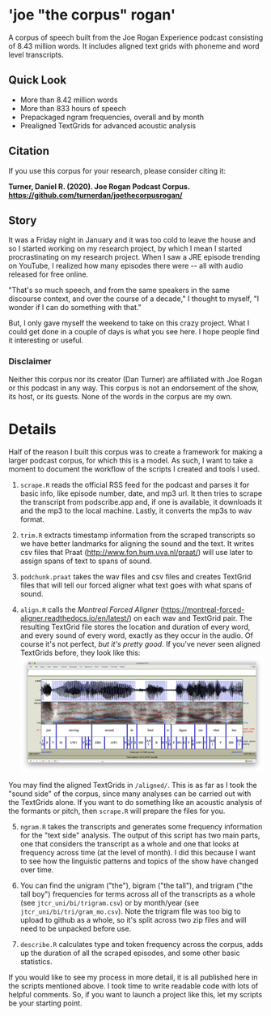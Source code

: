 # 'joe "the corpus" rogan'
A corpus of speech built from the Joe Rogan Experience podcast consisting of 8.43 million words. It includes aligned text grids with phoneme and word level transcripts.

## Quick Look
* More than 8.42 million words
* More than 833 hours of speech
* Prepackaged ngram frequencies, overall and by month
* Prealigned TextGrids for advanced acoustic analysis

## Citation
If you use this corpus for your research, please consider citing it:

**Turner, Daniel R. (2020). Joe Rogan Podcast Corpus. https://github.com/turnerdan/joethecorpusrogan/**


## Story
It was a Friday night in January and it was too cold to leave the house and so I started working on my research project, by which I mean I started procrastinating on my research project. When I saw a JRE episode trending on YouTube, I realized how many episodes there were -- all with audio released for free online.

"That's so much speech, and from the same speakers in the same discourse context, and over the course of a decade," I thought to myself, "I wonder if I can do something with that."

But, I only gave myself the weekend to take on this crazy project. What I could get done in a couple of days is what you see here. I hope people find it interesting or useful.

### Disclaimer
Neither this corpus nor its creator (Dan Turner) are affiliated with Joe Rogan or this podcast in any way. This corpus is not an endorsement of the show, its host, or its guests. None of the words in the corpus are my own.

# Details
Half of the reason I built this corpus was to create a framework for making a larger podcast corpus, for which this is a model. As such, I want to take a moment to document the workflow of the scripts I created and tools I used.

1. `scrape.R` reads the official RSS feed for the podcast and parses it for basic info, like episode number, date, and mp3 url. It then tries to scrape the transcript from podscribe.app and, if one is available, it downloads it and the mp3 to the local machine. Lastly, it converts the mp3s to wav format.

2. `trim.R` extracts timestamp information from the scraped transcripts so we have better landmarks for aligning the sound and the text. It writes csv files that Praat (http://www.fon.hum.uva.nl/praat/) will use later to assign spans of text to spans of sound.

3. `podchunk.praat` takes the wav files and csv files and creates TextGrid files that will tell our forced aligner what text goes with what spans of sound.

4. `align.R` calls the *Montreal Forced Aligner* (https://montreal-forced-aligner.readthedocs.io/en/latest/) on each wav and TextGrid pair. The resulting TextGrid file stores the location and duration of every word, and every sound of every word, exactly as they occur in the audio. Of course it's not perfect, *but it's pretty good*. If you've never seen aligned TextGrids before, they look like this:
![Example TextGrid+WAV in Praat](https://github.com/turnerdan/joethecorpusrogan/blob/master/TextGrid_screenshot.png)

You may find the aligned TextGrids in `/aligned/`. This is as far as I took the "sound side" of the corpus, since many analyses can be carried out with the TextGrids alone. If you want to do something like an acoustic analysis of the formants or pitch, then `scrape.R` will prepare the files for you.

5. `ngram.R` takes the transcripts and generates some frequency information for the "text side" analysis. The output of this script has two main parts, one that considers the transcript as a whole and one that looks at frequency across time (at the level of month). I did this because I want to see how the linguistic patterns and topics of the show have changed over time.

6. You can find the unigram ("the"), bigram ("the tall"), and trigram ("the tall boy") frequencies for terms across all of the transcripts as a whole (see `jtcr_uni/bi/trigram.csv`) or by month/year (see `jtcr_uni/bi/tri/gram_mo.csv`). Note the trigram file was too big to upload to github as a whole, so it's split across two zip files and will need to be unpacked before use.

7. `describe.R` calculates type and token frequency across the corpus, adds up the duration of all the scraped episodes, and some other basic statistics.

If you would like to see my process in more detail, it is all published here in the scripts mentioned above. I took time to write readable code with lots of helpful comments. So, if you want to launch a project like this, let my scripts be your starting point.
